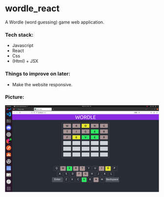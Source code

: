 # wordle_react
A Wordle (word guessing) game web application.

### Tech stack: 
- Javascript
- React
- Css
- (Html) + JSX

### Things to improve on later:
- Make the website responsive.

### Picture:

![](wordle_react/src/pictures/my_wordle.png)

